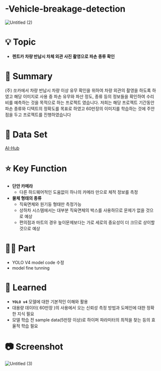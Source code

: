 # -Vehicle-breakage-detection
![Untitled (2)](https://user-images.githubusercontent.com/103991575/206710646-ff0eafa0-8e9e-4ffa-a8ef-bc042fd704d4.png)

# 💡 Topic

- **렌트카 차량 반납시 차체 외관 사진 촬영으로 파손 종류 확인**

# 📝 Summary

(주) 쏘카에서 차량 반납시 차량 이상 유무 확인을 위하여 차량 외관의 촬영을 하도록 하였고 해당 이미지로 사용 중 파손 유무와 파산 정도, 종류 등의 정보들을 확인하여 수리비를 예측하는 것을 목적으로 하는 프로젝트 였습니다. 저희는 해당 프로젝트 기간동안 파손 종류와 디텍트의 정확도를 목표로 하였고 60만장의 이미지를 학습하는 것에 주안점을 두고 프로젝트를 진행하였습니다

# 💽 Data Set

[AI-Hub](https://aihub.or.kr/aihubdata/data/view.do?currMenu=115&topMenu=100&aihubDataSe=realm&dataSetSn=581)

# ⭐️ Key Function

- **단안 카메라**
    - 다른 하드웨어적인 도움없이 하나의 카메라 만으로 체적 정보를 측정
- **물체 형태의 종류**
    - 직육면체와 원기둥 형태만 측정가능
    - 상하차 시스템에서는 대부분 직육면체의 박스를 사용하므로 문제가 없을 것으로 예상
    - 편의점과 마트의 경우 높이문제보다는 가로 세로의 중요성이 더 크므로 상이할 것으로 예상

# 🤚🏻 Part

- YOLO V4 model code 수정
- model fine tunning

# 🤔 Learned

- **`YOLO v4`** 모델에 대한 기본적인 이해와 활용
- 대용량 데이터( 60만장 )의 사용에서 오는 신뢰성 측정 방법과 도메인에 대한 정확한 지식 필요
- 모델 학습 전 sample data(5만장 이상)로 하이퍼 파라미터의 최적을 찾는 등의 효율적 학습 필요

# 📷 Screenshot
![Untitled (3)](https://user-images.githubusercontent.com/103991575/206710684-e9433f84-7bfd-495f-bcd5-9f524110c8ce.png)


